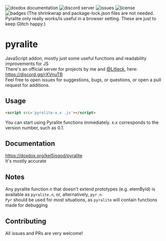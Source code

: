![doxdox documentation](https://doxdox.org/images/badge-flat.svg)
![discord server](https://img.shields.io/badge/discord-rXVnuTB-blue?logo=discord)
![issues](https://img.shields.io/github/issues/kel5isgod/pyralite)
![license](https://img.shields.io/github/license/kel5isgod/pyralite)
<br>![badges](https://img.shields.io/badge/badges%3F-check-success)
(The shrinkwrap and package-lock.json files are not needed. Pyralite only really works/is useful in a browser setting. These are just to keep Glitch happy.)

# pyralite
JavaScript addon, mostly just some useful functions and readability improvements for JS <br>
There's an official server for projects by me and [@Litleck](https://github.com/Litleck), here: https://discord.gg/rXVnuTB <br>
Feel free to open issues for suggestions, bugs, or questions, or open a pull request for additions.
## Usage
```html
<script src='pyralite-x.x .js'></script>
```
You can start using Pyralite functions immediately.
x.x corresponds to the version number, such as 0.1.

## Documentation
https://doxdox.org/kel5isgod/pyralite
<br> It's mostly accurate
## Notes
Any pyralite function *n* that doesn't extend prototypes (e.g. elemById) is available as `pyralite.n`, or, alternatively, `pyr.n`.<br>
`Pyr` should be used for most situations, as `pyralite` will contain functions made for debugging
## Contributing
All issues and PRs are very welcome!
